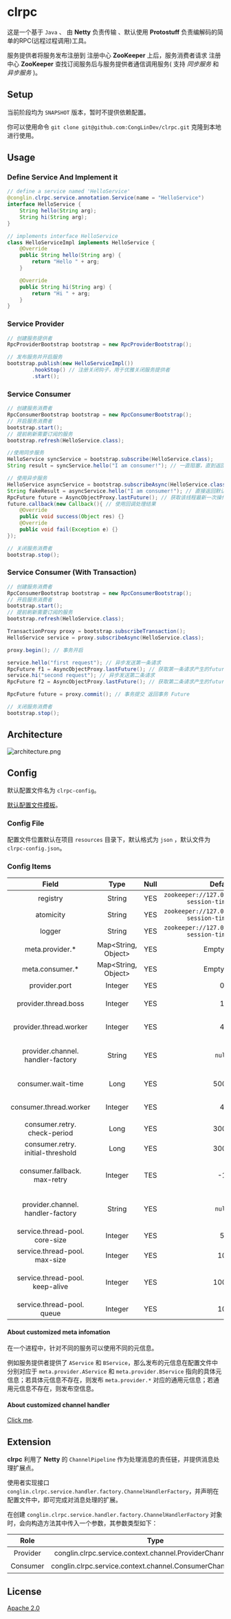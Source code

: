# clrpc

这是一个基于 `Java` 、 由 **Netty** 负责传输 、默认使用 **Protostuff** 负责编解码的简单的RPC(远程过程调用)工具。

服务提供者将服务发布注册到 注册中心 **ZooKeeper** 上后，服务消费者请求 注册中心 **ZooKeeper** 查找订阅服务后与服务提供者通信调用服务( 支持 *同步服务* 和 *异步服务* )。

## Setup

当前阶段均为 `SNAPSHOT` 版本，暂时不提供依赖配置。

你可以使用命令 `git clone git@github.com:CongLinDev/clrpc.git` 克隆到本地进行使用。

## Usage

### Define Service And Implement it

```java
// define a service named 'HelloService'
@conglin.clrpc.service.annotation.Service(name = "HelloService")
interface HelloService {
    String hello(String arg);
    String hi(String arg);
}

// implements interface HelloService
class HelloServiceImpl implements HelloService {
    @Override
    public String hello(String arg) {
        return "Hello " + arg;
    }

    @Override
    public String hi(String arg) {
        return "Hi " + arg;
    }
}
```

### Service Provider

```java
// 创建服务提供者
RpcProviderBootstrap bootstrap = new RpcProviderBootstrap();

// 发布服务并开启服务
bootstrap.publish(new HelloServiceImpl())
        .hookStop() // 注册关闭钩子，用于优雅关闭服务提供者
        .start();
```

### Service Consumer

```java
// 创建服务消费者
RpcConsumerBootstrap bootstrap = new RpcConsumerBootstrap();
// 开启服务消费者
bootstrap.start();
// 提前刷新需要订阅的服务
bootstrap.refresh(HelloService.class);

//使用同步服务
HelloService syncService = bootstrap.subscribe(HelloService.class);
String result = syncService.hello("I am consumer!"); // 一直阻塞，直到返回结果

// 使用异步服务
HelloService asyncService = bootstrap.subscribeAsync(HelloService.class);
String fakeResult = asyncService.hello("I am consumer!"); // 直接返回默认值
RpcFuture future = AsyncObjectProxy.lastFuture(); // 获取该线程最新一次操作的产生的future对象
future.callback(new Callback(){ // 使用回调处理结果
    @Override
    public void success(Object res) {}
    @Override
    public void fail(Exception e) {}
});

// 关闭服务消费者
bootstrap.stop();
```

### Service Consumer (With Transaction)

```java
// 创建服务消费者
RpcConsumerBootstrap bootstrap = new RpcConsumerBootstrap();
// 开启服务消费者
bootstrap.start();
// 提前刷新需要订阅的服务
bootstrap.refresh(HelloService.class);

TransactionProxy proxy = bootstrap.subscribeTransaction();
HelloService service = proxy.subscribeAsync(HelloService.class);

proxy.begin(); // 事务开启

service.hello("first request"); // 异步发送第一条请求
RpcFuture f1 = AsyncObjectProxy.lastFuture(); // 获取第一条请求产生的future对象
service.hi("second request"); // 异步发送第二条请求
RpcFuture f2 = AsyncObjectProxy.lastFuture(); // 获取第二条请求产生的future对象

RpcFuture future = proxy.commit(); // 事务提交 返回事务 Future

// 关闭服务消费者
bootstrap.stop();
```

## Architecture

![architecture.png](https://i.loli.net/2020/01/21/63Ea7nbxez5Hkmd.png)

## Config

默认配置文件名为 `clrpc-config`。

[默认配置文件模板](https://github.com/CongLinDev/clrpc/blob/master/src/main/resources/clrpc-config.json)。

### Config File

配置文件位置默认在项目 `resources` 目录下，默认格式为 `json` ，默认文件为 `clrpc-config.json`。

### Config Items

|                Field                 |           Type            | Null  |                         Default                         |                             Remark                             |
| :----------------------------------: | :-----------------------: | :---: | :-----------------------------------------------------: | :------------------------------------------------------------: |
|               registry               |          String           |  YES  | `zookeeper://127.0.0.1:2181/clrpc?session-timeout=5000` |                          注册中心地址                          |
|              atomicity               |          String           |  YES  | `zookeeper://127.0.0.1:2181/clrpc?session-timeout=5000` |                          原子服务地址                          |
|                logger                |          String           |  YES  | `zookeeper://127.0.0.1:2181/clrpc?session-timeout=5000` |                          日志中心地址                          |
|           meta.provider.\*           | Map&lt;String, Object&gt; |  YES  |                        Empty Map                        |                      服务提供者通用元信息                      |
|           meta.consumer.\*           | Map&lt;String, Object&gt; |  YES  |                        Empty Map                        |                      服务消费者通用元信息                      |
|            provider.port             |          Integer          |  YES  |                            0                            |                        服务提供者端口号                        |
|         provider.thread.boss         |          Integer          |  YES  |                            1                            |                  服务提供者的bossGroup线程数                   |
|        provider.thread.worker        |          Integer          |  YES  |                            4                            |                 服务提供者的workerGroup线程数                  |
| provider.channel.<br>handler-factory |          String           |  YES  |                         `null`                          |         实现ChannelHandlerFactory，可自定义添加处理器          |
|          consumer.wait-time          |           Long            |  YES  |                          5000                           |             无服务提供者时等待重试时间，单位为毫秒             |
|        consumer.thread.worker        |          Integer          |  YES  |                            4                            |                 服务使用者的workerGroup线程数                  |
|   consumer.retry.<br>check-period    |           Long            |  YES  |                          3000                           |                        重试机制执行周期                        |
| consumer.retry.<br>initial-threshold |           Long            |  YES  |                          3000                           |                        初始重试时间门槛                        |
|   consumer.fallback.<br>max-retry    |          Integer          |  TES  |                           -1                            |  Fallback 机制允许重试最大的次数(负数代表不开启，0代表不重试)  |
| provider.channel.<br>handler-factory |          String           |  YES  |                         `null`                          |         实现ChannelHandlerFactory，可自定义添加处理器          |
|  service.thread-pool.<br>core-size   |          Integer          |  YES  |                            5                            |                      业务线程池核心线程数                      |
|   service.thread-pool.<br>max-size   |          Integer          |  YES  |                           10                            |                      业务线程池最大线程数                      |
|  service.thread-pool.<br>keep-alive  |          Integer          |  YES  |                          1000                           | 当线程数大于核心时，多余空闲线程在终止之前等待新任务的最长时间 |
|    service.thread-pool.<br>queue     |          Integer          |  YES  |                           10                            |                        业务线程池队列数                        |

#### About customized meta infomation

在一个进程中，针对不同的服务可以使用不同的元信息。

例如服务提供者提供了 `AService` 和 `BService`，那么发布的元信息在配置文件中分别对应于 `meta.provider.AService` 和 `meta.provider.BService` 指向的具体元信息；若具体元信息不存在，则发布 `meta.provider.*` 对应的通用元信息；若通用元信息不存在，则发布空信息。

#### About customized channel handler

[Click me](#Extension).

## Extension

**clrpc** 利用了 **Netty** 的 `ChannelPipeline` 作为处理消息的责任链，并提供消息处理扩展点。

使用者实现接口 `conglin.clrpc.service.handler.factory.ChannelHandlerFactory`，并声明在配置文件中，即可完成对消息处理的扩展。

在创建 `conglin.clrpc.service.handler.factory.ChannelHandlerFactory` 对象时，会向构造方法其中传入一个参数，其参数类型如下：

|   Role   |                     Type                      | Remark |
| :------: | :-------------------------------------------: | :----: |
| Provider | conglin.clrpc.service.context.channel.ProviderChannelContext | 上下文 |
| Consumer | conglin.clrpc.service.context.channel.ConsumerChannelContext | 上下文 |

## License

[Apache 2.0](http://apache.org/licenses/LICENSE-2.0)

